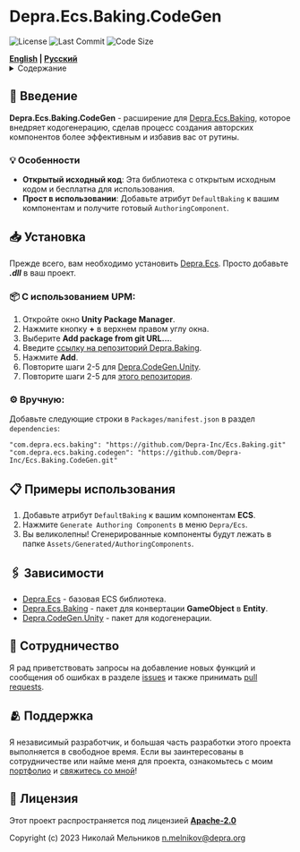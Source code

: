 # Depra.Ecs.Baking.CodeGen

![License](https://img.shields.io/github/license/Depra-Inc/Ecs.Baking.CodeGen?style=rounded-square)
![Last Commit](https://img.shields.io/github/last-commit/Depra-Inc/Ecs.Baking.CodeGen?style=rounded-square)
![Code Size](https://img.shields.io/github/languages/code-size/Depra-Inc/Ecs.Baking.CodeGen?style=rounded-square)

<div>
    <strong><a href="README.md">English</a> | <a href="README.RU.md">Русский</a></strong>
</div>

<details>
<summary>Содержание</summary>

- [Введение](#-введение)
    - [Особенности](#-особенности)
- [Установка](#-установка)
- [Примеры использования](#-примеры-использования)
- [Зависимости](#-зависимости)
- [Сотрудничество](#-сотрудничество)
- [Поддержка](#-поддержка)
- [Лицензия](#-лицензия)

</details>

## 🧾 Введение

**Depra.Ecs.Baking.CodeGen** - расширение для [Depra.Ecs.Baking](https://github.com/Depra-Inc/Ecs.Baking),
которое внедряет кодогенерацию,
сделав процесс создания авторских компонентов более эффективным и избавив вас от рутины.

### 💡 Особенности

- **Открытый исходный код**: Эта библиотека с открытым исходным кодом и бесплатна для использования.
- **Прост в использовании**: Добавьте атрибут `DefaultBaking` к вашим компонентам и получите
  готовый `AuthoringComponent`.

## 📥 Установка

Прежде всего, вам необходимо установить [Depra.Ecs](https://github.com/Depra-Inc/Ecs.git).
Просто добавьте ***.dll*** в ваш проект.

### 📦 С использованием **UPM**:

1. Откройте окно **Unity Package Manager**.
2. Нажмите кнопку **+** в верхнем правом углу окна.
3. Выберите **Add package from git URL...**.
4. Введите [ссылку на репозиторий Depra.Baking](https://github.com/Depra-Inc/Ecs.Baking.git).
5. Нажмите **Add**.
6. Повторите шаги 2-5 для [Depra.CodeGen.Unity](https://github.com/Depra-Inc/CodeGen.Unity.git).
7. Повторите шаги 2-5 для [этого репозитория](https://github.com/Depra-Inc/Ecs.Baking.CodeGen.git).

### ⚙️ Вручную:

Добавьте следующие строки в `Packages/manifest.json` в раздел `dependencies`:

```
"com.depra.ecs.baking": "https://github.com/Depra-Inc/Ecs.Baking.git"
"com.depra.ecs.baking.codegen": "https://github.com/Depra-Inc/Ecs.Baking.CodeGen.git"
```

## 📋 Примеры использования

1. Добавьте атрибут `DefaultBaking` к вашим компонентам **ECS**.
2. Нажмите `Generate Authoring Components` в меню `Depra/Ecs`.
3. Вы великолепны! Сгенерированные компоненты будут лежать в папке `Assets/Generated/AuthoringComponents`.

## 🖇️ Зависимости

- [Depra.Ecs](https://github.com/Depra-Inc/Ecs) - базовая ECS библиотека.
- [Depra.Ecs.Baking](https://github.com/Depra-Inc/Ecs.Baking) - пакет для конвертации **GameObject** в **Entity**.
- [Depra.CodeGen.Unity](https://github.com/Depra-Inc/CodeGen.Unity) - пакет для кодогенерации.

## 🤝 Сотрудничество

Я рад приветствовать запросы на добавление новых функций и сообщения об ошибках
в разделе [issues](https://github.com/Depra-Inc/Ecs.Baking.CodeGen/issues)
и также принимать [pull requests](https://github.com/Depra-Inc/Ecs.Baking.CodeGen/pulls).

## 🫂 Поддержка

Я независимый разработчик, и большая часть разработки этого проекта выполняется в свободное время.
Если вы заинтересованы в сотрудничестве или найме меня для проекта,
ознакомьтесь с моим [портфолио](https://github.com/Depra-Inc)
и [свяжитесь со мной](mailto:g0dzZz1lla@yandex.ru)!

## 🔐 Лицензия

Этот проект распространяется под лицензией
**[Apache-2.0](https://github.com/Depra-Inc/Ecs.Baking.CodeGen/blob/main/LICENSE.md)**

Copyright (c) 2023 Николай Мельников
[n.melnikov@depra.org](mailto:n.melnikov@depra.org)
